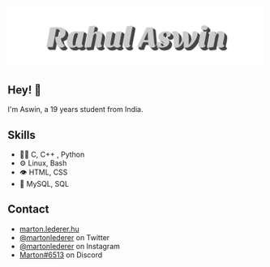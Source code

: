 <h1 align="center">
  <img src="https://raw.githubusercontent.com/ashzero2/ashzero2/main/Rahul%20Aswin.svg" />
</h1>

## Hey! 👋
I'm Aswin, a 19 years student from India.

## Skills
- 👨‍💻 C, C++ , Python
- ⚙️ Linux, Bash
- 👁️ HTML, CSS
- 💽 MySQL, SQL

## Contact
- [marton.lederer.hu](https://marton.lederer.hu)
- [@martonlederer](https://twitter.com/martonlederer) on Twitter
- [@martonlederer](https://twitter.com/instagram) on Instagram
- [Marton#6513](./) on Discord
